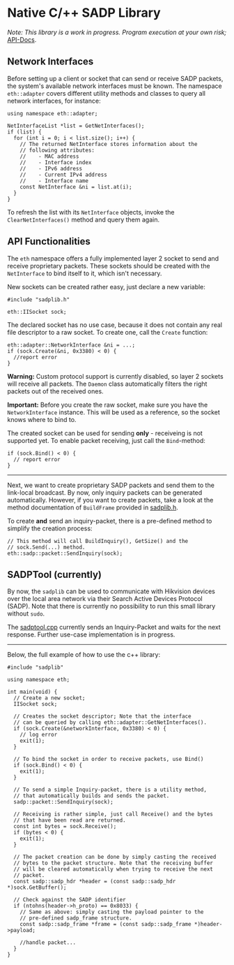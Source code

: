 # Native C/++ SADP Library

_Note: This library is a work in progress. Program execution at your own risk;_ [API-Docs](https://matrixeditor.github.io/hiktools/).

## Network Interfaces ##

Before setting up a client or socket that can send or receive SADP packets,
the system's available network interfaces must be known. The namespace `eth::adapter` covers different utility methods and classes to query all network interfaces, for instance:

```{.cpp}
using namespace eth::adapter;

NetInterfaceList *list = GetNetInterfaces();
if (list) {
  for (int i = 0; i < list.size(); i++) {
    // The returned NetInterface stores information about the 
    // following attributes:
    //    - MAC address
    //    - Interface index
    //    - IPv6 address
    //    - Current IPv4 address
    //    - Interface name
    const NetInterface &ni = list.at(i);
  }
}
```

To refresh the list with its `NetInterface` objects, invoke the `ClearNetInterfaces()` method and query them again.

## API Functionalities

The `eth` namespace offers a fully implemented layer 2 socket to send and receive proprietary packets. These sockets should be created with the `NetInterface` to bind itself to it, which isn't necessary.

New sockets can be created rather easy, just declare a new variable:
```{.cpp} 
#include "sadplib.h"

eth::IISocket sock;
```

The declared socket has no use case, because it does not contain any real file descriptor to a raw socket. To create one, call the `Create` function:

```{.cpp}
eth::adapter::NetworkInterface &ni = ...;
if (sock.Create(&ni, 0x3380) < 0) {
  //report error
}
```

**Warning:** Custom protocol support is currently disabled, so layer 2 sockets will receive all packets. The `Daemon` class automatically filters the right packets out of the received ones.

**Important:** Before you create the raw socket, make sure you have the `NetworkInterface` instance. This will be used as a reference, so the socket knows where to bind to.

The created socket can be used for sending **only** - receiveing is not supported yet. To enable packet receiving, just call the `Bind`-method:

```{.cpp}
if (sock.Bind() < 0) {
  // report error
}
```
---

Next, we want to create proprietary SADP packets and send them to the link-local broadcast. By now, only inquiry packets can be generated automatically. However, if you want to create packets, take a look at the method documentation of `BuildFrame` provided in [sadplib.h](sadplib.h).

To create **and** send an inquiry-packet, there is a pre-defined method to simplify the creation process:
```{.cpp}
// This method will call BuildInquiry(), GetSize() and the 
// sock.Send(...) method.
eth::sadp::packet::SendInquiry(sock);
```

## SADPTool (currently)

By now, the `sadplib` can be used to communicate with Hikvision devices over the local area network via their Search Active Devices Protocol (SADP). Note that there is currently no possibility to run this small library without `sudo`. 

The [sadptool.cpp](sadptool.cpp) currently sends an Inquiry-Packet and waits for the next response. Further use-case implementation is in progress.

---
Below, the full example of how to use the c++ library:
```{.cpp}
#include "sadplib"

using namespace eth;

int main(void) {
  // Create a new socket;
  IISocket sock;

  // Creates the socket descriptor; Note that the interface 
  // can be queried by calling eth::adapter::GetNetInterfaces().
  if (sock.Create(&networkInterface, 0x3380) < 0) {
    // log error
    exit(1);
  }

  // To bind the socket in order to receive packets, use Bind()
  if (sock.Bind() < 0) {
    exit(1);
  }

  // To send a simple Inquiry-packet, there is a utility method,
  // that automatically builds and sends the packet.
  sadp::packet::SendInquiry(sock);

  // Receiving is rather simple, just call Receive() and the bytes 
  // that have been read are returned.
  const int bytes = sock.Receive();
  if (bytes < 0) {
    exit(1);
  }

  // The packet creation can be done by simply casting the received
  // bytes to the packet structure. Note that the receiving buffer 
  // will be cleared automatically when trying to receive the next
  // packet.
  const sadp::sadp_hdr *header = (const sadp::sadp_hdr *)sock.GetBuffer();
  
  // Check against the SADP identifier
  if (ntohns(header->h_proto) == 0x8033) {
    // Same as above: simply casting the payload pointer to the 
    // pre-defined sadp_frame structure.
    const sadp::sadp_frame *frame = (const sadp::sadp_frame *)header->payload;

    //handle packet...
  }
}
```